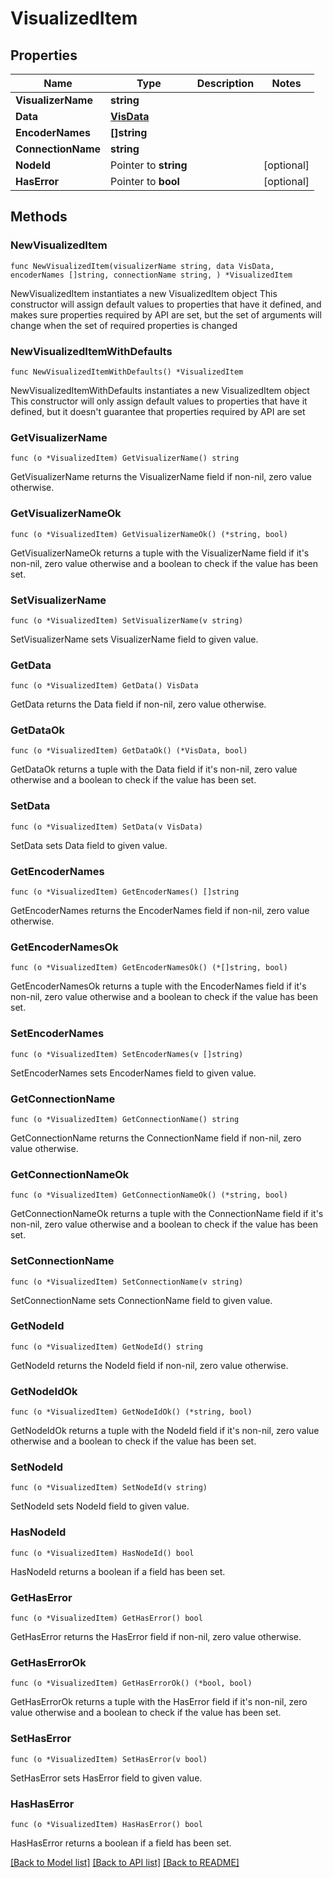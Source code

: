 # VisualizedItem

## Properties

Name | Type | Description | Notes
------------ | ------------- | ------------- | -------------
**VisualizerName** | **string** |  | 
**Data** | [**VisData**](VisData.md) |  | 
**EncoderNames** | **[]string** |  | 
**ConnectionName** | **string** |  | 
**NodeId** | Pointer to **string** |  | [optional] 
**HasError** | Pointer to **bool** |  | [optional] 

## Methods

### NewVisualizedItem

`func NewVisualizedItem(visualizerName string, data VisData, encoderNames []string, connectionName string, ) *VisualizedItem`

NewVisualizedItem instantiates a new VisualizedItem object
This constructor will assign default values to properties that have it defined,
and makes sure properties required by API are set, but the set of arguments
will change when the set of required properties is changed

### NewVisualizedItemWithDefaults

`func NewVisualizedItemWithDefaults() *VisualizedItem`

NewVisualizedItemWithDefaults instantiates a new VisualizedItem object
This constructor will only assign default values to properties that have it defined,
but it doesn't guarantee that properties required by API are set

### GetVisualizerName

`func (o *VisualizedItem) GetVisualizerName() string`

GetVisualizerName returns the VisualizerName field if non-nil, zero value otherwise.

### GetVisualizerNameOk

`func (o *VisualizedItem) GetVisualizerNameOk() (*string, bool)`

GetVisualizerNameOk returns a tuple with the VisualizerName field if it's non-nil, zero value otherwise
and a boolean to check if the value has been set.

### SetVisualizerName

`func (o *VisualizedItem) SetVisualizerName(v string)`

SetVisualizerName sets VisualizerName field to given value.


### GetData

`func (o *VisualizedItem) GetData() VisData`

GetData returns the Data field if non-nil, zero value otherwise.

### GetDataOk

`func (o *VisualizedItem) GetDataOk() (*VisData, bool)`

GetDataOk returns a tuple with the Data field if it's non-nil, zero value otherwise
and a boolean to check if the value has been set.

### SetData

`func (o *VisualizedItem) SetData(v VisData)`

SetData sets Data field to given value.


### GetEncoderNames

`func (o *VisualizedItem) GetEncoderNames() []string`

GetEncoderNames returns the EncoderNames field if non-nil, zero value otherwise.

### GetEncoderNamesOk

`func (o *VisualizedItem) GetEncoderNamesOk() (*[]string, bool)`

GetEncoderNamesOk returns a tuple with the EncoderNames field if it's non-nil, zero value otherwise
and a boolean to check if the value has been set.

### SetEncoderNames

`func (o *VisualizedItem) SetEncoderNames(v []string)`

SetEncoderNames sets EncoderNames field to given value.


### GetConnectionName

`func (o *VisualizedItem) GetConnectionName() string`

GetConnectionName returns the ConnectionName field if non-nil, zero value otherwise.

### GetConnectionNameOk

`func (o *VisualizedItem) GetConnectionNameOk() (*string, bool)`

GetConnectionNameOk returns a tuple with the ConnectionName field if it's non-nil, zero value otherwise
and a boolean to check if the value has been set.

### SetConnectionName

`func (o *VisualizedItem) SetConnectionName(v string)`

SetConnectionName sets ConnectionName field to given value.


### GetNodeId

`func (o *VisualizedItem) GetNodeId() string`

GetNodeId returns the NodeId field if non-nil, zero value otherwise.

### GetNodeIdOk

`func (o *VisualizedItem) GetNodeIdOk() (*string, bool)`

GetNodeIdOk returns a tuple with the NodeId field if it's non-nil, zero value otherwise
and a boolean to check if the value has been set.

### SetNodeId

`func (o *VisualizedItem) SetNodeId(v string)`

SetNodeId sets NodeId field to given value.

### HasNodeId

`func (o *VisualizedItem) HasNodeId() bool`

HasNodeId returns a boolean if a field has been set.

### GetHasError

`func (o *VisualizedItem) GetHasError() bool`

GetHasError returns the HasError field if non-nil, zero value otherwise.

### GetHasErrorOk

`func (o *VisualizedItem) GetHasErrorOk() (*bool, bool)`

GetHasErrorOk returns a tuple with the HasError field if it's non-nil, zero value otherwise
and a boolean to check if the value has been set.

### SetHasError

`func (o *VisualizedItem) SetHasError(v bool)`

SetHasError sets HasError field to given value.

### HasHasError

`func (o *VisualizedItem) HasHasError() bool`

HasHasError returns a boolean if a field has been set.


[[Back to Model list]](../README.md#documentation-for-models) [[Back to API list]](../README.md#documentation-for-api-endpoints) [[Back to README]](../README.md)


